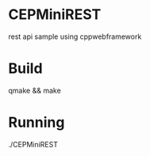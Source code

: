 # CEPMiniREST
rest api sample using cppwebframework

# Build

qmake &&
make

# Running

./CEPMiniREST
